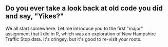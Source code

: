 ## Do you ever take a look back at old code you did and say, "Yikes?"

We all start somewhere. Let me introduce you to the first "major" assignment that I did in R, which was an exploration of New Hampshire Traffic Stop data. It's cringey, but it's good to re-visit your roots.
